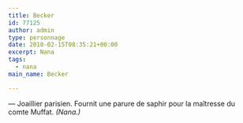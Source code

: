 ```yaml
---
title: Becker
id: 77125
author: admin
type: personnage
date: 2010-02-15T08:35:21+00:00
excerpt: Nana
tags:
  - nana
main_name: Becker

---
```

— Joaillier parisien. Fournit une parure de saphir pour la maîtresse du comte Muffat. _(Nana.)_